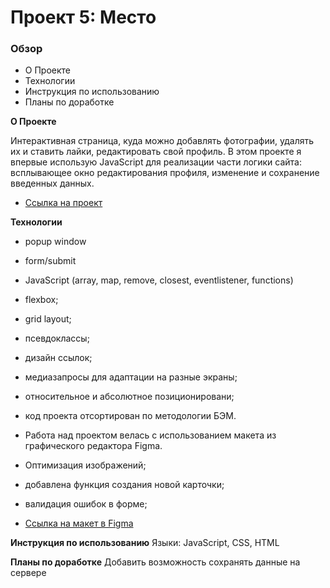 # Проект 5: Место

### Обзор
* О Проекте
* Технологии
* Инструкция по использованию
* Планы по доработке

**О Проекте**

Интерактивная страница, куда можно добавлять фотографии, удалять их и ставить лайки, редактировать свой профиль. В этом проекте я впервые использую JavaScript для реализации части логики сайта: всплывающее окно редактирования профиля, изменение и сохранение введенных данных.

* [ Ссылка на проект](https://kristikbot.github.io/mesto/index.html)

**Технологии**

* popup window
* form/submit
* JavaScript (array, map, remove, closest, eventlistener, functions)
* flexbox;
* grid layout;
* псевдоклассы;
* дизайн ссылок;
* медиазапросы для адаптации на разные экраны;
* относительное и абсолютное позиционировани;
* код проекта отсортирован по методологии БЭМ.
* Работа над проектом велась с использованием макета из графического редактора Figma.
* Оптимизация изображений;
* добавлена функция создания новой карточки;
* валидация ошибок в форме;

* [Ссылка на макет в Figma](https://www.figma.com/file/nlYpT4VhFiwimn2YlncrcF/JavaScript.-Sprint-5?node-id=0%3A1)

**Инструкция по использованию**
Языки: JavaScript, CSS, HTML

**Планы по доработке**
Добавить возможность сохранять данные на сервере
